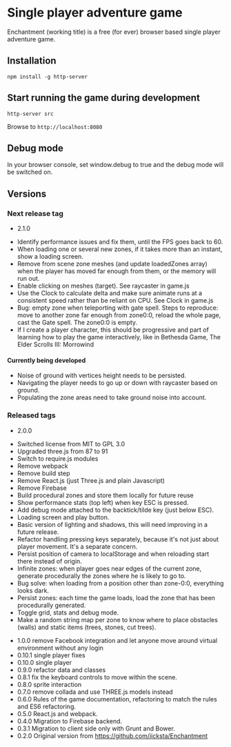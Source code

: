 # Single player adventure game
Enchantment (working title) is a free (for ever) browser based single player adventure game.

## Installation
```
npm install -g http-server
```

## Start running the game during development
```
http-server src
```

Browse to `http://localhost:8080`

## Debug mode
In your browser console, set window.debug to true and the debug mode will be switched on.

## Versions

### Next release tag
* 2.1.0
- Identify performance issues and fix them, until the FPS goes back to 60.
- When loading one or several new zones, if it takes more than an instant, show a loading screen.
- Remove from scene zone meshes (and update loadedZones array) when the player has moved far enough from them, or the memory will run out.
- Enable clicking on meshes (target). See raycaster in game.js
- Use the Clock to calculate delta and make sure animate runs at a consistent speed rather than be reliant on CPU. See Clock in game.js
- Bug: empty zone when teleporting with gate spell. Steps to reproduce: move to another zone far enough from zone0:0, reload the whole page, cast the Gate spell. The zone0:0 is empty.
- If I create a player character, this should be progressive and part of learning how to play the game interactively, like in Bethesda Game, The Elder Scrolls III: Morrowind 

#### Currently being developed
- Noise of ground with vertices height needs to be persisted.
- Navigating the player needs to go up or down with raycaster based on ground.
- Populating the zone areas need to take ground noise into account.

### Released tags
* 2.0.0
- Switched license from MIT to GPL 3.0
- Upgraded three.js from 87 to 91
- Switch to require.js modules
- Remove webpack
- Remove build step
- Remove React.js (just Three.js and plain Javascript)
- Remove Firebase
- Build procedural zones and store them locally for future reuse
- Show performance stats (top left) when key ESC is pressed.
- Add debug mode attached to the backtick/tilde key (just below ESC).
- Loading screen and play button.
- Basic version of lighting and shadows, this will need improving in a future release.
- Refactor handling pressing keys separately, because it's not just about player movement. It's a separate concern.
- Persist position of camera to localStorage and when reloading start there instead of origin.
- Infinite zones: when player goes near edges of the current zone, generate procedurally the zones where he is likely to go to.
- Bug solve: when loading from a position other than zone-0:0, everything looks dark.
- Persist zones: each time the game loads, load the zone that has been procedurally generated.
- Toggle grid, stats and debug mode.
- Make a random string map per zone to know where to place obstacles (walls) and static items (trees, stones, cut trees).

* 1.0.0 remove Facebook integration and let anyone move around virtual environment without any login
* 0.10.1 single player fixes
* 0.10.0 single player
* 0.9.0 refactor data and classes
* 0.8.1 fix the keyboard controls to move within the scene.
* 0.8.0 sprite interaction
* 0.7.0 remove collada and use THREE.js models instead
* 0.6.0 Rules of the game documentation, refactoring to match the rules and ES6 refactoring.
* 0.5.0 React.js and webpack.
* 0.4.0 Migration to Firebase backend.
* 0.3.1 Migration to client side only with Grunt and Bower.
* 0.2.0 Original version from https://github.com/jicksta/Enchantment
